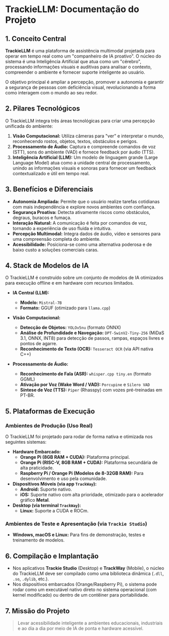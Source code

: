 # TrackieLLM: Documentação do Projeto

## 1. Conceito Central

**TrackieLLM** é uma plataforma de assistência multimodal projetada para operar em tempo real como um "companheiro de IA proativo". O núcleo do sistema é uma Inteligência Artificial que atua como um "cérebro", processando informações visuais e auditivas para analisar o contexto, compreender o ambiente e fornecer suporte inteligente ao usuário.

O objetivo principal é ampliar a percepção, promover a autonomia e garantir a segurança de pessoas com deficiência visual, revolucionando a forma como interagem com o mundo ao seu redor.

## 2. Pilares Tecnológicos

O TrackieLLM integra três áreas tecnológicas para criar uma percepção unificada do ambiente:

1.  **Visão Computacional:** Utiliza câmeras para "ver" e interpretar o mundo, reconhecendo rostos, objetos, textos, obstáculos e perigos.
2.  **Processamento de Áudio:** Captura e compreende comandos de voz (STT), sons do ambiente (VAD) e fornece feedback por áudio (TTS).
3.  **Inteligência Artificial (LLM):** Um modelo de linguagem grande (Large Language Model) atua como a unidade central de processamento, unindo as informações visuais e sonoras para fornecer um feedback contextualizado e útil em tempo real.

## 3. Benefícios e Diferenciais

*   **Autonomia Ampliada:** Permite que o usuário realize tarefas cotidianas com mais independência e explore novos ambientes com confiança.
*   **Segurança Proativa:** Detecta ativamente riscos como obstáculos, degraus, buracos e fumaça.
*   **Interação Natural:** A comunicação é feita por comandos de voz, tornando a experiência de uso fluida e intuitiva.
*   **Percepção Multimodal:** Integra dados de áudio, vídeo e sensores para uma compreensão completa do ambiente.
*   **Acessibilidade:** Posiciona-se como uma alternativa poderosa e de baixo custo a soluções comerciais caras.

## 4. Stack de Modelos de IA

O TrackieLLM é construído sobre um conjunto de modelos de IA otimizados para execução offline e em hardware com recursos limitados.

*   **IA Central (LLM):**
    *   **Modelo:** `Mistral-7B`
    *   **Formato:** GGUF (otimizado para `llama.cpp`)

*   **Visão Computacional:**
    *   **Detecção de Objetos:** `YOLOv5nu` (formato ONNX)
    *   **Análise de Profundidade e Navegação:** `DPT-SwinV2-Tiny-256` (MiDaS 3.1, ONNX, INT8) para detecção de passos, rampas, espaços livres e pontos de agarre.
    *   **Reconhecimento de Texto (OCR):** `Tesseract OCR` (via API nativa C++)

*   **Processamento de Áudio:**
    *   **Reconhecimento de Fala (ASR):** `whisper.cpp tiny.en` (formato GGML)
    *   **Ativação por Voz (Wake Word / VAD):** `Porcupine` e `Silero VAD`
    *   **Síntese de Voz (TTS):** `Piper` (Rhasspy) com vozes pré-treinadas em PT-BR.

## 5. Plataformas de Execução

### Ambientes de Produção (Uso Real)

O TrackieLLM foi projetado para rodar de forma nativa e otimizada nos seguintes sistemas:

*   **Hardware Embarcado:**
    *   **Orange Pi (8GB RAM + CUDA):** Plataforma principal.
    *   **Orange Pi (RISC-V, 8GB RAM + CUDA):** Plataforma secundária de alta praticidade.
    *   **Raspberry Pi / Orange Pi (Modelos de 8-32GB RAM):** Para desenvolvimento e uso pela comunidade.
*   **Dispositivos Móveis (via app `TrackWay`):**
    *   **Android:** Suporte nativo.
    *   **iOS:** Suporte nativo com alta prioridade, otimizado para o acelerador gráfico **Metal**.
*   **Desktop (via terminal `TrackWay`):**
    *   **Linux:** Suporte a CUDA e ROCm.

### Ambientes de Teste e Apresentação (via `Trackie Studio`)

*   **Windows, macOS e Linux:** Para fins de demonstração, testes e treinamento de modelos.

## 6. Compilação e Implantação

*   Nos aplicativos **Trackie Studio** (Desktop) e **TrackWay** (Mobile), o núcleo do TrackieLLM deve ser compilado como uma biblioteca dinâmica (`.dll`, `.so`, `.dylib`, etc.).
*   Nos dispositivos embarcados (Orange/Raspberry Pi), o sistema pode rodar como um executável nativo direto no sistema operacional (com kernel modificado) ou dentro de um contêiner para portabilidade.

## 7. Missão do Projeto

> Levar acessibilidade inteligente a ambientes educacionais, industriais e ao dia a dia por meio de IA de ponta e hardware acessível.

